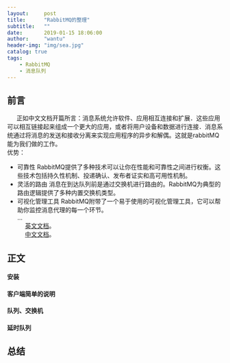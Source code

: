 ```yaml
---
layout:     post
title:      "RabbitMQ的整理"
subtitle:   ""
date:       2019-01-15 18:06:00
author:     "wantu"
header-img: "img/sea.jpg"
catalog: true
tags:
    - RabbitMQ
    - 消息队列
---
```

## 前言
&nbsp;&#8195; 正如中文文档开篇所言：消息系统允许软件、应用相互连接和扩展．这些应用可以相互链接起来组成一个更大的应用，或者将用户设备和数据进行连接．消息系统通过将消息的发送和接收分离来实现应用程序的异步和解偶。这就是rabbitMQ能为我们做的工作。<br>
优势：<br>
* 可靠性 RabbitMQ提供了多种技术可以让你在性能和可靠性之间进行权衡。这些技术包括持久性机制、投递确认、发布者证实和高可用性机制。<br>
* 灵活的路由 消息在到达队列前是通过交换机进行路由的。RabbitMQ为典型的路由逻辑提供了多种内置交换机类型。<br>
* 可视化管理工具 RabbitMQ附带了一个易于使用的可视化管理工具，它可以帮助你监控消息代理的每一个环节。<br>
...<br>
&nbsp;&#8195;[英文文档](http://rabbitmq.mr-ping.com/description.html)。<br>
&nbsp;&#8195;[中文文档](http://rabbitmq.mr-ping.com/description.html)。<br>

## 正文
#### 安装

#### 客户端简单的说明

#### 队列、交换机

#### 延时队列

## 总结